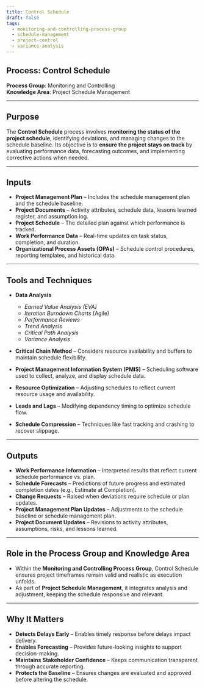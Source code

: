 ```yaml
---
title: Control Schedule  
draft: false  
tags:  
  - monitoring-and-controlling-process-group  
  - schedule-management  
  - project-control  
  - variance-analysis  
---
```


## Process: Control Schedule

**Process Group**: Monitoring and Controlling  
**Knowledge Area**: Project Schedule Management  

---

## Purpose

The **Control Schedule** process involves **monitoring the status of the project schedule**, identifying deviations, and managing changes to the schedule baseline. Its objective is to **ensure the project stays on track** by evaluating performance data, forecasting outcomes, and implementing corrective actions when needed.

---

## Inputs

- **Project Management Plan** – Includes the schedule management plan and the schedule baseline.
- **Project Documents** – Activity attributes, schedule data, lessons learned register, and assumption log.
- **Project Schedule** – The detailed plan against which performance is tracked.
- **Work Performance Data** – Real-time updates on task status, completion, and duration.
- **Organizational Process Assets (OPAs)** – Schedule control procedures, reporting templates, and historical data.

---

## Tools and Techniques

- **Data Analysis**  
  - *Earned Value Analysis (EVA)*  
  - *Iteration Burndown Charts* (Agile)  
  - *Performance Reviews*  
  - *Trend Analysis*  
  - *Critical Path Analysis*  
  - *Variance Analysis*

- **Critical Chain Method** – Considers resource availability and buffers to maintain schedule flexibility.
- **Project Management Information System (PMIS)** – Scheduling software used to collect, analyze, and display schedule data.
- **Resource Optimization** – Adjusting schedules to reflect current resource usage and availability.
- **Leads and Lags** – Modifying dependency timing to optimize schedule flow.
- **Schedule Compression** – Techniques like fast tracking and crashing to recover slippage.

---

## Outputs

- **Work Performance Information** – Interpreted results that reflect current schedule performance vs. plan.
- **Schedule Forecasts** – Predictions of future progress and estimated completion dates (e.g., Estimate at Completion).
- **Change Requests** – Raised when deviations require schedule or plan updates.
- **Project Management Plan Updates** – Adjustments to the schedule baseline or schedule management plan.
- **Project Document Updates** – Revisions to activity attributes, assumptions, risks, and lessons learned.

---

## Role in the Process Group and Knowledge Area

- Within the **Monitoring and Controlling Process Group**, Control Schedule ensures project timeframes remain valid and realistic as execution unfolds.
- As part of **Project Schedule Management**, it integrates analysis and adjustment, keeping the schedule responsive and relevant.

---

## Why It Matters

- **Detects Delays Early** – Enables timely response before delays impact delivery.
- **Enables Forecasting** – Provides future-looking insights to support decision-making.
- **Maintains Stakeholder Confidence** – Keeps communication transparent through accurate reporting.
- **Protects the Baseline** – Ensures changes are evaluated and approved before altering the schedule.
